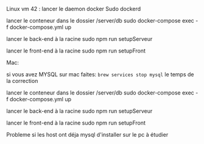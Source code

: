 Linux vm 42 :
lancer le daemon docker
Sudo dockerd

lancer le conteneur dans le dossier /server/db
sudo docker-compose exec -f docker-compose.yml up

lancer le back-end à la racine
sudo npm run setupServeur

lancer le front-end à la racine
sudo npm run setupFront

Mac:

si vous avez MYSQL sur mac faites:
`brew services stop mysql` le temps de la correction

lancer le conteneur dans le dossier /server/db
sudo docker-compose exec -f docker-compose.yml up

lancer le back-end à la racine
sudo npm run setupServeur

lancer le front-end à la racine
sudo npm run setupFront

Probleme si les host ont déja mysql d'installer sur le pc à étudier
